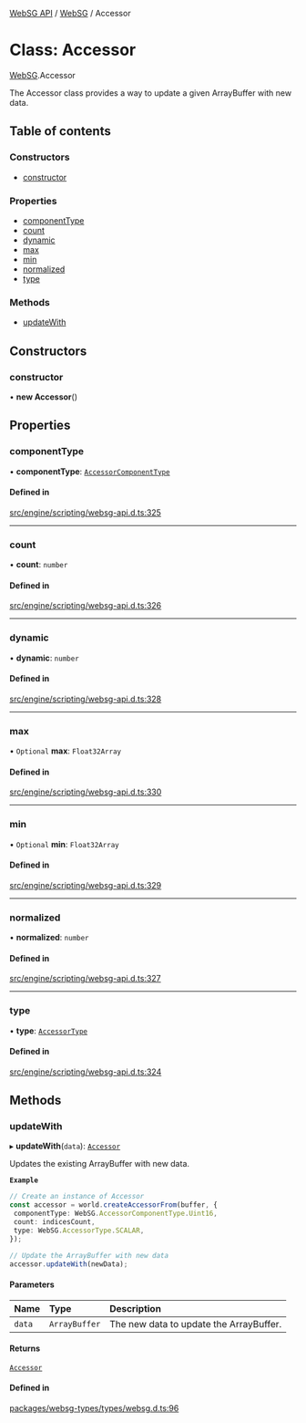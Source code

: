 [WebSG API](../README.md) / [WebSG](../modules/WebSG.md) / Accessor

# Class: Accessor

[WebSG](../modules/WebSG.md).Accessor

The Accessor class provides a way to update a given ArrayBuffer
with new data.

## Table of contents

### Constructors

- [constructor](WebSG.Accessor.md#constructor)

### Properties

- [componentType](WebSG.Accessor.md#componenttype)
- [count](WebSG.Accessor.md#count)
- [dynamic](WebSG.Accessor.md#dynamic)
- [max](WebSG.Accessor.md#max)
- [min](WebSG.Accessor.md#min)
- [normalized](WebSG.Accessor.md#normalized)
- [type](WebSG.Accessor.md#type)

### Methods

- [updateWith](WebSG.Accessor.md#updatewith)

## Constructors

### constructor

• **new Accessor**()

## Properties

### componentType

• **componentType**: [`AccessorComponentType`](../enums/WebSG.AccessorComponentType.md)

#### Defined in

[src/engine/scripting/websg-api.d.ts:325](https://github.com/thirdroom/thirdroom/blob/972fa72b/src/engine/scripting/websg-api.d.ts#L325)

___

### count

• **count**: `number`

#### Defined in

[src/engine/scripting/websg-api.d.ts:326](https://github.com/thirdroom/thirdroom/blob/972fa72b/src/engine/scripting/websg-api.d.ts#L326)

___

### dynamic

• **dynamic**: `number`

#### Defined in

[src/engine/scripting/websg-api.d.ts:328](https://github.com/thirdroom/thirdroom/blob/972fa72b/src/engine/scripting/websg-api.d.ts#L328)

___

### max

• `Optional` **max**: `Float32Array`

#### Defined in

[src/engine/scripting/websg-api.d.ts:330](https://github.com/thirdroom/thirdroom/blob/972fa72b/src/engine/scripting/websg-api.d.ts#L330)

___

### min

• `Optional` **min**: `Float32Array`

#### Defined in

[src/engine/scripting/websg-api.d.ts:329](https://github.com/thirdroom/thirdroom/blob/972fa72b/src/engine/scripting/websg-api.d.ts#L329)

___

### normalized

• **normalized**: `number`

#### Defined in

[src/engine/scripting/websg-api.d.ts:327](https://github.com/thirdroom/thirdroom/blob/972fa72b/src/engine/scripting/websg-api.d.ts#L327)

___

### type

• **type**: [`AccessorType`](../enums/WebSG.AccessorType.md)

#### Defined in

[src/engine/scripting/websg-api.d.ts:324](https://github.com/thirdroom/thirdroom/blob/972fa72b/src/engine/scripting/websg-api.d.ts#L324)

## Methods

### updateWith

▸ **updateWith**(`data`): [`Accessor`](WebSG.Accessor.md)

Updates the existing ArrayBuffer with new data.

**`Example`**

```ts
// Create an instance of Accessor
const accessor = world.createAccessorFrom(buffer, {
 componentType: WebSG.AccessorComponentType.Uint16,
 count: indicesCount,
 type: WebSG.AccessorType.SCALAR,
});

// Update the ArrayBuffer with new data
accessor.updateWith(newData);
```

#### Parameters

| Name | Type | Description |
| :------ | :------ | :------ |
| `data` | `ArrayBuffer` | The new data to update the ArrayBuffer. |

#### Returns

[`Accessor`](WebSG.Accessor.md)

#### Defined in

[packages/websg-types/types/websg.d.ts:96](https://github.com/thirdroom/thirdroom/blob/972fa72b/packages/websg-types/types/websg.d.ts#L96)
